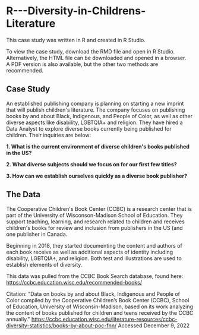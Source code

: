 # R---Diversity-in-Childrens-Literature

This case study was written in R and created in R Studio.

To view the case study, download the RMD file and open in R Studio.  Alternatively, the HTML file can be downloaded and opened in a browser.  
A PDF version is also available, but the other two methods are recommended.


## Case Study

An established publishing company is planning on starting a new imprint that will publish children's literature.
The company focuses on publishing books by and about Black, Indigenous, and People of Color, as well as other diverse aspects like disability, LGBTQIA+ and religion.
They have hired a Data Analyst to explore diverse books currently being published for children.  Their inquiries are below:

**1. What is the current environment of diverse children's books published in the US?**

**2. What diverse subjects should we focus on for our first few titles?**

**3. How can we establish ourselves quickly as a diverse book publisher?**


## The Data

The Cooperative Children's Book Center (CCBC) is a research center that is part of the University of 
Wisconson-Madison School of Education.  They support teaching, learning, and research related to children and 
receives children's books for review and inclusion from publishers in the US (and one publisher in Canada.

Beginning in 2018, they started documenting the content and authors of each book receive as well as additional aspects of identity including disability, LGBTQIA+, and religion.  Both test and illustrations are used to establish elements of diversity.

This data was pulled from the CCBC Book Search database, found here: https://ccbc.education.wisc.edu/recommended-books/

Citation: "Data on books by and about Black, Indigenous and People of Color 
compiled by the Cooperative Children’s Book Center (CCBC), School of Education, 
University of Wisconsin-Madison, based on its work analyzing the content of books 
published for children and teens received by the CCBC annually."
https://ccbc.education.wisc.edu/literature-resources/ccbc-diversity-statistics/books-by-about-poc-fnn/
Accessed December 9, 2022
